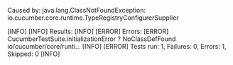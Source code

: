 Caused by: java.lang.ClassNotFoundException: io.cucumber.core.runtime.TypeRegistryConfigurerSupplier

[INFO]
[INFO] Results:
[INFO]
[ERROR] Errors:
[ERROR]   CucumberTestSuite.initializationError ? NoClassDefFound io/cucumber/core/runti...
[INFO]
[ERROR] Tests run: 1, Failures: 0, Errors: 1, Skipped: 0
[INFO] 
